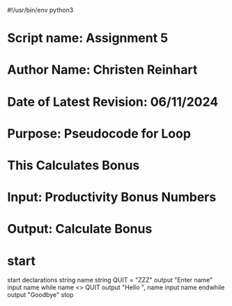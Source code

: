 #!/usr/bin/env python3

# Script name: Assignment 5
# Author Name: Christen Reinhart
# Date of Latest Revision: 06/11/2024
# Purpose: Pseudocode for Loop

# This Calculates Bonus
# Input: Productivity Bonus Numbers
# Output: Calculate Bonus

# start

start
    declarations
    string name
    string QUIT = "ZZZ"
output "Enter name"
input name
while name <> QUIT
    output "Hello ", name
    input name
endwhile
output "Goodbye"
stop
